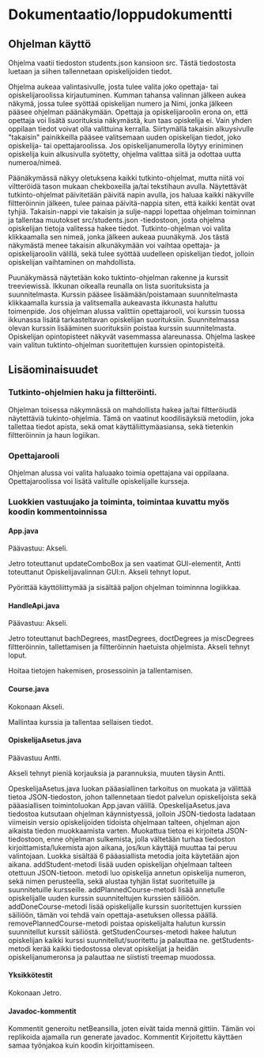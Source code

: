 # Dokumentaatio/loppudokumentti

## Ohjelman käyttö

Ohjelma vaatii tiedoston students.json kansioon src. Tästä tiedostosta luetaan ja siihen tallennetaan opiskelijoiden tiedot.

Ohjelma aukeaa valintasivulle, josta tulee valita joko opettaja- tai opiskelijaroolissa kirjautuminen.
Kumman tahansa valinnan jälkeen aukea näkymä, jossa tulee syöttää opiskelijan numero ja Nimi, jonka jälkeen pääsee ohjelman
päänäkymään. Opettaja ja opiskelijaroolin erona on, että opettaja voi lisätä suorituksia näkymästä, kun taas opiskelija ei.
Vain yhden oppilaan tiedot voivat olla valittuina kerralla. Siirtymällä takaisin alkuysivulle "takaisin" painikkeilla pääsee
valitsemaan uuden opiskelijan tiedot, joko opiskelija- tai opettajaroolissa. Jos opiskelijanumerolla löytyy eriniminen opiskelija
kuin alkusivulla syötetty, ohjelma valittaa siitä ja odottaa uutta numeroa/nimeä.

Päänäkymässä näkyy oletuksena kaikki tutkinto-ohjelmat, mutta niitä voi viltteröidä tason mukaan chekboxeilla ja/tai
tekstihaun avulla. Näytettävät tutkinto-ohjelmat päivitetään päivitä napin avulla, jos haluaa kaikki näkyville filtteröinnin
jälkeen, tulee painaa päivitä-nappia siten, että kaikki kentät ovat tyhjiä. Takaisin-nappi vie takaisin ja sulje-nappi lopettaa ohjelman toiminnan ja tallentaa muutokset src/students.json -tiedostoon, josta ohjelma opiskelijan tietoja valitessa hakee tiedot.
Tutkinto-ohjelman voi valita klikkaamalla sen nimeä, jonka jälkeen aukeaa puunäkymä. Jos tästä näkymästä menee takaisin alkunäkymään
voi vaihtaa opettaja- ja opiskelijaroolin välillä, sekä tulee syöttää uudelleen opiskelijan tiedot, jolloin opiskelijan vaihtaminen
on mahdollista.

Puunäkymässä näytetään koko tuktinto-ohjelman rakenne ja kurssit treeviewissä. Ikkunan oikealla reunalla on lista suorituksista ja
suunnitelmasta. Kurssin pääsee lisäämään/poistamaan suunnitelmasta klikkaamalla kurssia ja valitsemalla aukeavasta ikkunasta
haluttu toimenpide. Jos ohjelman alussa valittiin opettajarooli, voi kurssin tuossa ikkunassa lisätä tarkasteltavan opiskelijan
suorituksiin. Suunnitelmassa olevan kurssin lisääminen suorituksiin poistaa kurssin suunnitelmasta. Opiskelijan opintopisteet
näkyvät vasemmassa alareunassa. Ohjelma laskee vain valitun tuktinto-ohjelman suoritettujen kurssien opintopisteitä.


## Lisäominaisuudet

### Tutkinto-ohjelmien haku ja filtteröinti.
Ohjelman toisessa näkymnässä on mahdollista hakea ja/tai filtteröiudä näytettäviä
tukinto-ohjelmia. Tämä on vaatinut koodilisäyksiä metodiin, joka tallettaa tiedot apista, sekä omat käyttäliittymäasiansa,
sekä tietenkin filtteröinnin ja haun logiikan.

### Opettajarooli

Ohjelman alussa voi valita haluaako toimia opettajana vai oppilaana. Opettajaroolissa voi lisätä valitulle opiskelijalle kursseja.

### Luokkien vastuujako ja toiminta, toimintaa kuvattu myös koodin kommentoinnissa

#### App.java

Päävastuu: Akseli.

Jetro toteuttanut updateComboBox ja sen vaatimat GUI-elementit, Antti toteuttanut Opiskelijavalinnan GUI:n.
Akseli tehnyt loput.

Pyörittää käyttöliittymää ja sisältää paljon ohjelman toiminnna logiikkaa.


#### HandleApi.java

Päävastuu: Akseli.

Jetro toteuttanut bachDegrees, mastDegrees, doctDegrees ja miscDegrees filtteröinnin, tallettamisen ja filtteröinnin haetuista ohjelmista.
Akseli tehnyt loput.

Hoitaa tietojen hakemisen, prosessoinin ja tallentamisen.


#### Course.java

Kokonaan Akseli.

Mallintaa kurssia ja tallentaa sellaisen tiedot.

#### OpiskelijaAsetus.java

Päävastuu Antti.

Akseli tehnyt pieniä korjauksia ja parannuksia, muuten täysin Antti.

OpeskelijaAsetus.java luokan pääasiallinen tarkoitus on muokata ja välittää tietoa JSON-tiedoston, johon tallennetaan tiedot palvelun opiskelijoista 
sekä pääasiallisen toimintoluokan App.javan välillä. OpeskelijaAsetus.java tiedostoa kutsutaan ohjelman käynnistyessä, jolloin JSON-tiedosta ladataan
viimeisin versio opiskelijoiden tidoista ohjelmaan talteen, ohjelman ajon aikaista tiedon muokkaamista varten. Muokattua tietoa ei kirjoiteta JSON-tiedostoon,
enne ohjelman sulkemista, jolla vältetään turhaa tiedoston kirjoittamista/lukemista ajon aikana, jos/kun käyttäjä muuttaa tai peruu valintojaan. Luokka sisältää
6 pääasiallista metodia joita käytetään ajon aikana. 
    addStudent-metodi lisää uuden opiskelijan ohjelmaan talteen otettuun JSON-tietoon. metodi luo opiskelija annetun opiskelija numeron, sekä nimen perusteella,
sekä alustaa tyhjän listat suoritetuille ja suunnitetuille kursseille.
    addPlannedCourse-metodi lisää annetulle opiskelijalle uuden kurssin suunniteltujen kurssien säiliöön.
    addDoneCourse-metodi lisää opiskelijalle kurssin suoritettujen kurssien säiliöön, tämän voi tehdä vain opettaja-asetuksen ollessa päällä.
    removePlannedCourse-metodi poistaa opiskelijalta halutun kurssin suunnitellut kurssit säiliöstä.
    getStudenCourses-metodi hakee halutun opiskelijan kaikki kurssi suunnitellut/suoritettu ja palauttaa ne.
    getStudents-metodi kerää kaikki tiedostossa olevat opiskelijat ja heidän opiskelijanumeronsa ja palauttaa ne siististi treemap muodossa.

#### Yksikkötestit

Kokonaan Jetro.


#### Javadoc-kommentit

Kommentit generoitu netBeansilla, joten eivät taida mennä gittiin. Tämän voi replikoida ajamalla run generate javadoc.
Kommentit Kirjoitettu käyttäen samaa työnjakoa kuin koodin kirjoittamiseen.